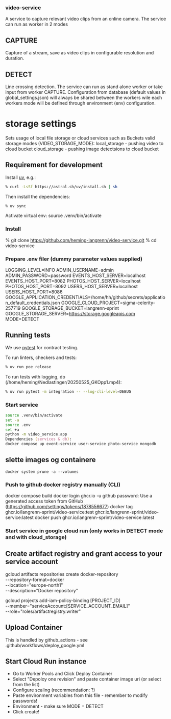 ### video-service
A service to capture relevant video clips from an online camera. The service can run as worker in 2 modes
## CAPTURE
Capture of a stream, save as video clips in configurable resolution and duration.
## DETECT
Line crossing detection. The service can run as stand alone worker or take input from worker CAPTURE.
Configuration from database (default values in global_settings.json) will always be shared between the workers wile each workers mode will be defined through environment (env) configuration.

# storage settings
Sets usage of local file storage or cloud services such as Buckets
valid storage modes (VIDEO_STORAGE_MODE):
local_storage - pushing video to cloud bucket
cloud_storage - pushing image detectsions to cloud bucket

## Requirement for development

Install [uv](https://docs.astral.sh/uv/), e.g.:

```Zsh
% curl -LsSf https://astral.sh/uv/install.sh | sh
```

Then install the dependencies:

```Zsh
% uv sync
```
Activate virtual env:
source .venv/bin/activate

### Install

% git clone <https://github.com/heming-langrenn/video-service.git>
% cd video-service

### Prepare .env filer (dummy parameter values supplied)

LOGGING_LEVEL=INFO
ADMIN_USERNAME=admin
ADMIN_PASSWORD=password
EVENTS_HOST_SERVER=localhost
EVENTS_HOST_PORT=8082
PHOTOS_HOST_SERVER=localhost
PHOTOS_HOST_PORT=8092
USERS_HOST_SERVER=localhost
USERS_HOST_PORT=8086
GOOGLE_APPLICATION_CREDENTIALS=/home/hh/github/secrets/application_default_credentials.json
GOOGLE_CLOUD_PROJECT=sigma-celerity-257719
GOOGLE_STORAGE_BUCKET=langrenn-sprint
GOOGLE_STORAGE_SERVER=https://storage.googleapis.com
MODE=DETECT

## Running tests

We use [pytest](https://docs.pytest.org/en/latest/) for contract testing.

To run linters, checkers and tests:

```Zsh
% uv run poe release
```

To run tests with logging, do (/home/heming/Nedlastinger/20250525_GKOpp1.mp4):

```Zsh
% uv run pytest -m integration -- --log-cli-level=DEBUG
```

### Start service
```Zsh
source .venv/bin/activate
set -a
source .env
set +a
python -m video_service.app
Dependencies (services & db):
docker compose up event-service user-service photo-service mongodb
```

## slette images og containere

```Shell
docker system prune -a --volumes
```

### Push to github docker registry manually (CLI)
docker compose build
docker login ghcr.io -u github
password: Use a generated access token from GitHub (https://github.com/settings/tokens/1878556677)
docker tag ghcr.io/langrenn-sprint/video-service:test ghcr.io/langrenn-sprint/video-service:latest
docker push ghcr.io/langrenn-sprint/video-service:latest


### Start service in google cloud run (only works in DETECT mode and with cloud_storage)

## Create artifact registry and grant access to your service account
gcloud artifacts repositories create docker-repository \
  --repository-format=docker \
  --location="europe-north1" \
  --description="Docker repository"

gcloud projects add-iam-policy-binding [PROJECT_ID] \
--member="serviceAccount:[SERVICE_ACCOUNT_EMAIL]" \
--role="roles/artifactregistry.writer"

## Upload Container
This is handled by github_actions - see .github/workflows/deploy_google.yml

## Start Cloud Run instance
- Go to Worker Pools and Click Deploy Container
- Select "Depoloy one revision" and paste container image uri (or select from the list)
- Configure scaling (recommendation: ?)
- Paste environment variables from this file - remember to modify passwords!
- Environment - make sure MODE = DETECT
- Click create!
